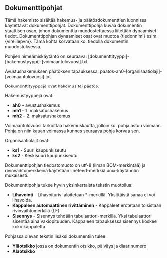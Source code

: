 Dokumenttipohjat
----------------

Tämä hakemisto sisältää hakemus- ja päätösdokumenttien luonnissa käytettävät dokumenttipohjat. 
Dokumenttipohja kuvaa dokumentin staattisen osan, johon dokumenttia muodostettaessa liitetään dynaamiset tiedot.
Dokumenttipohjan dynaamiset osat ovat muotoa {tiedonnimi} esim. {vireillepvm}. Tämä kohta korvataan ko. tiedolla dokumentin muodostuksessa.

Pohjien nimeämiskäytäntö on seuraava: [dokumenttityyppi]-[hakemustyyppi]-[voimaantulovuosi].txt

Avustushakemuksen päätöksen tapauksessa: paatos-ah0-[organisaatiolaji]-[voimaantulovuosi].txt

Dokumenttityyppejä ovat hakemus tai päätös.

Hakemustyyppejä ovat:
* **ah0** – avustushakemus
* **mh1** – 1. maksatushakemus
* **mh2** – 2. maksatushakemus

Voimaantulovuosi tarkoittaa hakemuskautta, jolloin ko. pohja astuu voimaan. Pohja on niin kauan voimassa kunnes seuraava pohja korvaa sen.

Organisaatiolajit ovat:
* **ks1** - Suuri kaupunkiseutu
* **ks2** - Keskisuuri kaupunkiseutu

Dokumenttipohjan tiedostomuoto on utf-8 (ilman BOM-merkintää) ja rivinvaihtomerkkeinä käytetään linefeed-merkkiä unix-käytännön mukaisesti.

Dokumenttipohja tukee hyvin yksinkertaista tekstin muotoilua:
* **Lihavointi** - Lihavoiturivi aloitetaan *-merkillä. Yksittäistä sanaa ei voi lihavoida.
* **Kappaleen automaattinen rivittäminen** - Kappaleet erotetaan toisistaan rivinvaihtomerkillä (LF). 
* **Sisennys** - Sisennys tehdään tabulaattori-merkillä. Yksi tabulaattori sisentää aina vakiopituuden. Kappaleen tapauksessa sisennys koskee koko kappaletta.

Pohjassa olevan tekstin lisäksi dokumentiin tulee:
* **Yläotsikko** jossa on dokumentin otsikko, päiväys ja diaarinumero
* **Alaotsikko**
 
